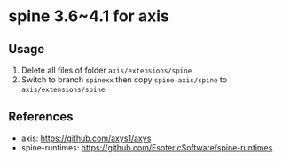 # spine 3.6~4.1 for axis

## Usage
1. Delete all files of folder ```axis/extensions/spine```
2. Switch to branch `spinexx` then copy `spine-axis/spine` to ```axis/extensions/spine```

## References
* axis: https://github.com/axys1/axys
* spine-runtimes: https://github.com/EsotericSoftware/spine-runtimes
